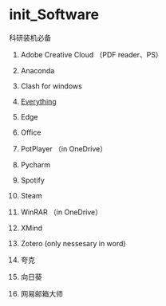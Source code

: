 # init_Software
科研装机必备

1. Adobe Creative Cloud （PDF reader、PS）


2. Anaconda


3. Clash for windows


4. [Everything](https://www.baidu.com)


5. Edge


6. Office


7. PotPlayer （in OneDrive）


8. Pycharm


9. Spotify

10. Steam


11. WinRAR （in OneDrive）


12. XMind

13. Zotero (only nessesary in word)

14. 夸克

15. 向日葵

16. 网易邮箱大师
 
